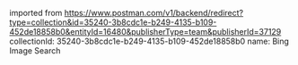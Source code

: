 imported from https://www.postman.com/v1/backend/redirect?type=collection&id=35240-3b8cdc1e-b249-4135-b109-452de18858b0&entityId=16480&publisherType=team&publisherId=37129
collectionId: 35240-3b8cdc1e-b249-4135-b109-452de18858b0
name: Bing Image Search